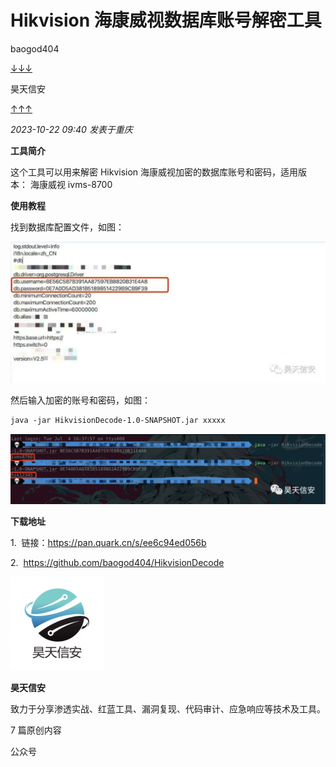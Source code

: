 
# Hikvision 海康威视数据库账号解密工具

baogod404

[↓↓↓](javascript:)  
  
昊天信安  
  
[↑↑↑](javascript:)

*2023-10-22 09:40* *发表于重庆*

**工具简介**

这个工具可以用来解密 Hikvision 海康威视加密的数据库账号和密码，适用版本： 海康威视 ivms-8700 

**使用教程**

找到数据库配置文件，如图：  

![图片](assets/1700011267-71f912047bd6c376c7075aa114771bf9.jpg)

然后输入加密的账号和密码，如图：

```bash
java -jar HikvisionDecode-1.0-SNAPSHOT.jar xxxxx
```

![图片](assets/1700011267-e53b07b5e507d08880f39e0c9eddab61.png)

**下载地址**

1\.  链接：https://pan.quark.cn/s/ee6c94ed056b

2.  https://github.com/baogod404/HikvisionDecode

![](assets/1700011267-d86280f7217552b18525eeea4950bfa0.png)

**昊天信安**

致力于分享渗透实战、红蓝工具、漏洞复现、代码审计、应急响应等技术及工具。

7 篇原创内容

公众号
